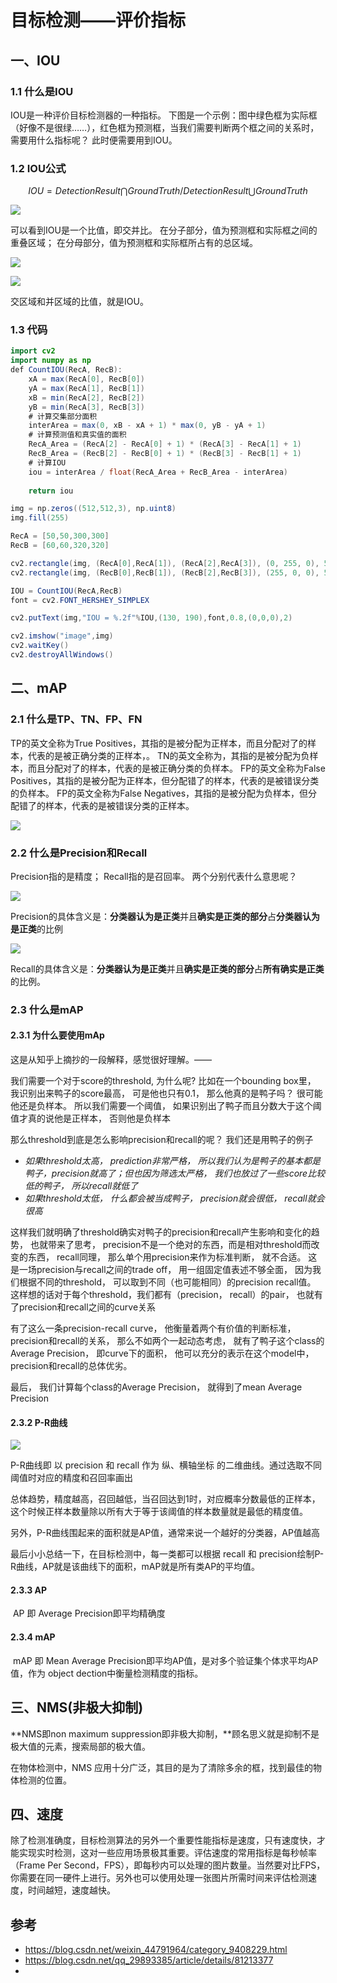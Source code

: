 # 目标检测——评价指标

## 一、IOU

### 1.1 什么是IOU

IOU是一种评价目标检测器的一种指标。
下图是一个示例：图中绿色框为实际框（好像不是很绿……），红色框为预测框，当我们需要判断两个框之间的关系时，需要用什么指标呢？
此时便需要用到IOU。

### 1.2 IOU公式

$$
IOU=DetectionResult⋂GroundTruth/DetectionResult⋃GroundTruth
$$



![](https://raw.githubusercontent.com/xinyuan960205/pic_resource/master/image/IOU%E5%85%AC%E5%BC%8F.png)

可以看到IOU是一个比值，即交并比。
在分子部分，值为预测框和实际框之间的重叠区域；
在分母部分，值为预测框和实际框所占有的总区域。

![](https://raw.githubusercontent.com/xinyuan960205/pic_resource/master/image/IOU-%E4%BA%A4.jpg)

![](https://raw.githubusercontent.com/xinyuan960205/pic_resource/master/image/IOU-%E5%B9%B6.jpg)

交区域和并区域的比值，就是IOU。

### 1.3 代码

```java
import cv2
import numpy as np
def CountIOU(RecA, RecB):
    xA = max(RecA[0], RecB[0])
    yA = max(RecA[1], RecB[1])
    xB = min(RecA[2], RecB[2])
    yB = min(RecA[3], RecB[3])
    # 计算交集部分面积
    interArea = max(0, xB - xA + 1) * max(0, yB - yA + 1)
    # 计算预测值和真实值的面积
    RecA_Area = (RecA[2] - RecA[0] + 1) * (RecA[3] - RecA[1] + 1)
    RecB_Area = (RecB[2] - RecB[0] + 1) * (RecB[3] - RecB[1] + 1)
    # 计算IOU
    iou = interArea / float(RecA_Area + RecB_Area - interArea)
    
    return iou

img = np.zeros((512,512,3), np.uint8)   
img.fill(255)

RecA = [50,50,300,300]
RecB = [60,60,320,320]

cv2.rectangle(img, (RecA[0],RecA[1]), (RecA[2],RecA[3]), (0, 255, 0), 5)
cv2.rectangle(img, (RecB[0],RecB[1]), (RecB[2],RecB[3]), (255, 0, 0), 5)

IOU = CountIOU(RecA,RecB)
font = cv2.FONT_HERSHEY_SIMPLEX

cv2.putText(img,"IOU = %.2f"%IOU,(130, 190),font,0.8,(0,0,0),2)

cv2.imshow("image",img)
cv2.waitKey()
cv2.destroyAllWindows()
```



## 二、mAP

### 2.1 什么是TP、TN、FP、FN

TP的英文全称为True Positives，其指的是被分配为正样本，而且分配对了的样本，代表的是被正确分类的正样本，。
TN的英文全称为，其指的是被分配为负样本，而且分配对了的样本，代表的是被正确分类的负样本。
FP的英文全称为False Positives，其指的是被分配为正样本，但分配错了的样本，代表的是被错误分类的负样本。
FP的英文全称为False Negatives，其指的是被分配为负样本，但分配错了的样本，代表的是被错误分类的正样本。

![](https://raw.githubusercontent.com/xinyuan960205/pic_resource/master/image/TP%E3%80%81TN%E3%80%81FP%E3%80%81FN.jpg)

### 2.2 什么是Precision和Recall

Precision指的是精度；
Recall指的是召回率。
两个分别代表什么意思呢？

![](https://raw.githubusercontent.com/xinyuan960205/pic_resource/master/image/Precision.png)

Precision的具体含义是：**分类器认为是正类**并且**确实是正类的部分**占**分类器认为是正类**的比例

![](https://raw.githubusercontent.com/xinyuan960205/pic_resource/master/image/recall.png)

Recall的具体含义是：**分类器认为是正类**并且**确实是正类的部分**占**所有确实是正类**的比例。

### 2.3 什么是mAP

#### 2.3.1 为什么要使用mAp

这是从知乎上摘抄的一段解释，感觉很好理解。——

 我们需要一个对于score的threshold, 为什么呢? 比如在一个bounding box里， 我识别出来鸭子的score最高， 可是他也只有0.1， 那么他真的是鸭子吗？ 很可能他还是负样本。 所以我们需要一个阈值， 如果识别出了鸭子而且分数大于这个阈值才真的说他是正样本， 否则他是负样本

那么threshold到底是怎么影响precision和recall的呢？ 我们还是用鸭子的例子

- *如果threshold太高， prediction非常严格， 所以我们认为是鸭子的基本都是鸭子，precision就高了；但也因为筛选太严格， 我们也放过了一些score比较低的鸭子， 所以recall就低了*
- *如果threshold太低， 什么都会被当成鸭子， precision就会很低， recall就会很高*

这样我们就明确了threshold确实对鸭子的precision和recall产生影响和变化的趋势， 也就带来了思考， precision不是一个绝对的东西，而是相对threshold而改变的东西， recall同理， 那么单个用precision来作为标准判断， 就不合适。 这是一场precision与recall之间的trade off， 用一组固定值表述不够全面， 因为我们根据不同的threshold， 可以取到不同（也可能相同）的precision recall值。 这样想的话对于每个threshold，我们都有（precision， recall）的pair， 也就有了precision和recall之间的curve关系

有了这么一条precision-recall curve， 他衡量着两个有价值的判断标准， precision和recall的关系， 那么不如两个一起动态考虑， 就有了鸭子这个class的Average Precision， 即curve下的面积， 他可以充分的表示在这个model中， precision和recall的总体优劣。 

最后， 我们计算每个class的Average Precision， 就得到了mean Average Precision

#### 2.3.2 P-R曲线

![](https://raw.githubusercontent.com/xinyuan960205/pic_resource/master/image/P-R%E6%9B%B2%E7%BA%BF.png)

P-R曲线即 以 precision 和 recall 作为 纵、横轴坐标 的二维曲线。通过选取不同阈值时对应的精度和召回率画出

总体趋势，精度越高，召回越低，当召回达到1时，对应概率分数最低的正样本，这个时候正样本数量除以所有大于等于该阈值的样本数量就是最低的精度值。

另外，P-R曲线围起来的面积就是AP值，通常来说一个越好的分类器，AP值越高

最后小小总结一下，在目标检测中，每一类都可以根据 recall 和 precision绘制P-R曲线，AP就是该曲线下的面积，mAP就是所有类AP的平均值。

#### 2.3.3 AP

​            AP 即 Average Precision即平均精确度

#### 2.3.4 mAP 

​           mAP 即 Mean Average Precision即平均AP值，是对多个验证集个体求平均AP值，作为 object dection中衡量检测精度的指标。

## 三、NMS(非极大抑制)

**NMS即non maximum suppression即非极大抑制，**顾名思义就是抑制不是极大值的元素，搜索局部的极大值。

在物体检测中，NMS 应用十分广泛，其目的是为了清除多余的框，找到最佳的物体检测的位置。

## 四、速度

​        除了检测准确度，目标检测算法的另外一个重要性能指标是速度，只有速度快，才能实现实时检测，这对一些应用场景极其重要。评估速度的常用指标是每秒帧率（Frame Per Second，FPS），即每秒内可以处理的图片数量。当然要对比FPS，你需要在同一硬件上进行。另外也可以使用处理一张图片所需时间来评估检测速度，时间越短，速度越快。

## 参考

- <https://blog.csdn.net/weixin_44791964/category_9408229.html>
- <https://blog.csdn.net/qq_29893385/article/details/81213377>
- 



